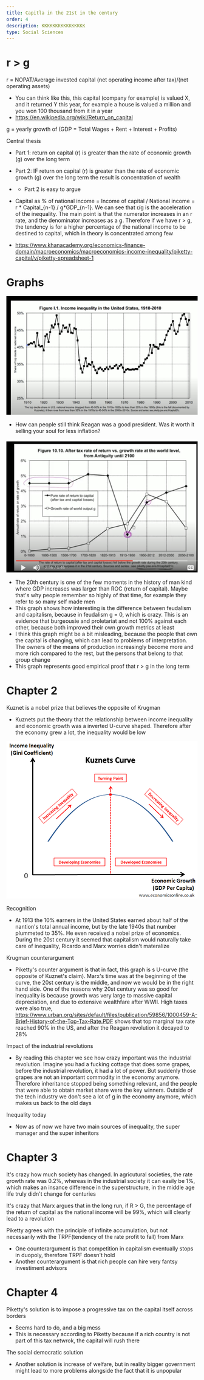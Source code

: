 ```yaml
---
title: Capitla in the 21st in the century
order: 4
description: KKKKKKKKKKKKKKKK
type: Social Sciences
---
```


# r > g


r = NOPAT/Average invested capital (net operating income after tax)/(net operating assets)
- You can think like this, this capital (company for example) is valued X, and it returned Y this year, for example a house is valued a million and you won 100 thousand from it in a year
- https://en.wikipedia.org/wiki/Return_on_capital

g = yearly growth of (GDP = Total Wages + Rent + Interest + Profits)

Central thesis
- Part 1: return on capital (r) is greater than the rate of economic growth (g) over the long term
- Part 2: IF return on capital (r) is greater than the rate of economic growth (g) over the long term the result is concentration of wealth
- - Part 2 is easy to argue

- Capital as % of national income = Income of capital / National income = r * Capital_{n-1} / g*GDP_{n-1}. We can see that r/g is the acceleration of the inequality. The main point is that the numerator increases in an r rate, and the denominator increases as a g. Therefore if we have r > g, the tendency is for a higher percentage of the national income to be destined to capital, which in theory is concentrated among few
- https://www.khanacademy.org/economics-finance-domain/macroeconomics/macroeconomics-income-inequality/piketty-capital/v/piketty-spreadsheet-1


# Graphs

![alt text](<Inncome inequality in US.png>)
- How can people still think Reagan was a good president. Was it worth it selling your soul for less inflation?

![alt text](<ROC VS GDP global.png>)
- The 20th century is one of the few moments in the history of man kind where GDP increases was larger than ROC (return of capital). Maybe that's why people remember so highly of that time, for example they refer to so many self made men
- This graph shows how interesting is the difference between feudalism and capitalism, because in feudalism g = 0, which is crazy. This is an evidence that burgeousie and proletariat and not 100% against each other, because both improved their own growth metrics at least
- I think this graph might be a bit misleading, because the people that own the capital is changing, which can lead to problems of interpretation. The owners of the means of production increasingly become more and more rich compared to the rest, but the persons that belong to that group change
- This graph represents good empirical proof that r > g in the long term

# Chapter 2

Kuznet is a nobel prize that believes the opposite of Krugman
- Kuznets put the theory that the relationship between income inequality and economic growth was a inverted U-curve shaped. Therefore after the economy grew a lot, the inequality would be low

![alt text](image.png)

Recognition
- At 1913 the 10% earners in the United States earned about half of the nantion's total annual income, but by the late 1940s that number plummeted to 35%. He even received a nobel prize of economics. During the 20st century it seemed that capitalism would naturally take care of inequality, Ricardo and Marx worries didn't materalize

Krugman counterargument
- Piketty's counter argument is that in fact, this graph is s U-curve (the opposite of Kuznet's claim). Marx's time was at the beginning of the curve, the 20st century is the middle, and now we would be in the right hand side. One of the reasons why 20st century was so good for inequality is because growth was very large to massive capital depreciation, and due to extensive wealthfare after WWII. High taxes were also true, https://www.urban.org/sites/default/files/publication/59856/1000459-A-Brief-History-of-the-Top-Tax-Rate.PDF shows that top marginal tax rate reached 90% in the US, and after the Reagan revolution it decayed to 28%

Impact of the industrial revolutions
- By reading this chapter we see how crazy important was the industrial revolution. Imagine you had a fucking cottage that does some grapes, before the industrial revolution, it had a lot of power. But suddenly those grapes are not an important commodity in the economy anymore. Therefore inheritance stopped being something relevant, and the people that were able to obtain market share were the key winners. Outside of the tech industry we don't see a lot of g in the economy anymore, which makes us back to the old days

Inequality today
- Now as of now we have two main sources of inequality, the super manager and the super inheritors


# Chapter 3

It's crazy how much society has changed. In agricutural societies, the rate growth rate was 0.2%, whereas in the industrial society it can easily be 1%, which makes an insance difference in the superstructure, in the middle age  life truly didn't change for centuries

It's crazy that Marx argues that in the long run, if R > G, the percentage of the return of capital as the national income will be 99%, which will clearly lead to a revolution

Piketty agrees with the principle of infinite accumulation, but not necessarily with the TRPF(tendency of the rate profit to fall) from Marx
- One counterargument is that competition in capitalism eventually stops in duopoly, therefore TRPF doesn't hold
- Another counterargument is that rich people can hire very fantsy investiment advisors

# Chapter 4

Piketty's solution is to impose a progressive tax on the capital itself across borders
- Seems hard to do, and a big mess
- This is necessary according to Piketty because if a rich country is not part of this tax netwrok, the capital will rush there

The social democratic solution
- Another solution is increase of welfare, but in reality bigger government might lead to more problems alongside the fact that it is unpopular